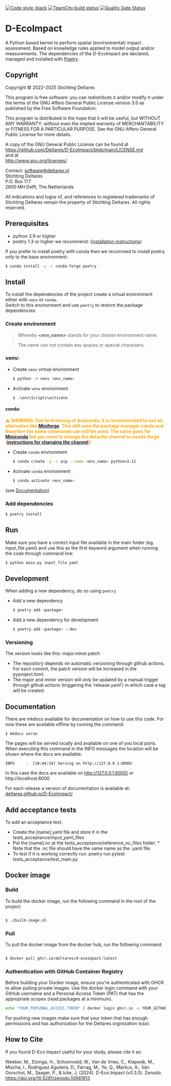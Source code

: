 [![Code style: black](https://img.shields.io/badge/code%20style-black-000000.svg)](https://github.com/psf/black)
[![TeamCity build status](https://dpcbuild.deltares.nl/app/rest/builds/buildType:id:DEcoImpact_UnitTests/statusIcon.svg)](https://dpcbuild.deltares.nl/viewType.html?buildTypeId=DEcoImpact_UnitTests)
[![Quality Gate Status](https://sonarcloud.io/api/project_badges/measure?project=Deltares_D-EcoImpact&metric=alert_status)](https://sonarcloud.io/summary/new_code?id=Deltares_D-EcoImpact)

# D-EcoImpact

A Python based kernel to perform spatial (environmental) impact assessment. Based on knowledge rules applied to model output and/or measurements.
The dependencies of the D-EcoImpact are declared, managed and installed with [Poetry](https://python-poetry.org/).

## Copyright
Copyright &copy; 2022-2025 Stichting Deltares

This program is free software: you can redistribute it and/or modify it
under the terms of the GNU Affero General Public License version 3.0 as
published by the Free Software Foundation.

This program is distributed in the hope that it will be useful,
but WITHOUT ANY WARRANTY; without even the implied warranty of
MERCHANTABILITY or FITNESS FOR A PARTICULAR PURPOSE. See the
GNU Affero General Public License for more details.

A copy of the GNU General Public License can be found at  
<https://github.com/Deltares/D-EcoImpact/blob/main/LICENSE.md>  
and at  
<http://www.gnu.org/licenses/>

Contact:  software@deltares.nl  
Stichting Deltares  
P.O. Box 177  
2600 MH Delft, The Netherlands

All indications and logos of, and references to registered trademarks
of Stichting Deltares remain the property of Stichting Deltares. All
rights reserved.

## Prerequisites

- python 3.9 or higher
- poetry 1.3 or higher we recommend: ([installation instructions](https://python-poetry.org/docs/#installation))

If you prefer to install poetry with conda then we recommed to install poetry only to the base environment:

```sh
$ conda install -y -c conda-forge poetry
```

## Install

To install the dependencies of the project create a virtual environment either with `venv` or `conda`.\
Switch to this environment and use `poetry` to restore the package dependencies.

### Create environment

> Whereby **<env_name>** stands for your chosen environment name.
>
> The name can not contain any spaces or special characters.

### venv:

- Create `venv` virtual environment

  ```sh
  $ python -m venv <env_name>
  ```

- Activate `venv` environment
  ```
  $ .\env\Scripts\activate
  ```

#### conda:


<span style="color:orange">**⚠ WARNING: Due to licencing of Anaconda, it is recommended to use an alternative like [Miniforge](https://github.com/conda-forge/miniforge). This still uses the package manager conda and therefore the same commands can still be used. The same goes for [Miniconda](https://docs.anaconda.com/miniconda/) but you need to change the defaults channel to conda-forge ([instructions for changing the channel](https://docs.conda.io/projects/conda/en/latest/user-guide/tasks/manage-channels.html))!**
</span>

- Create `conda` environment
  ```sh
  $ conda create -y -c pip --name <env_name> python=3.11
  ```
- Activate `conda` environment
  ```sh
  $ conda activate <env_name>
  ```

(see
[Documentation](https://packaging.python.org/en/latest/guides/installing-using-pip-and-virtual-environments/#creating-a-virtual-environment))

### Add dependencies

```sh
$ poetry install
```

## Run

Make sure you have a correct input file available in the main folder (eg. input_file.yaml) and use this as the first keyword argument when running the code through command line:

```sh
$ python main.py input_file.yaml
```

## Development

When adding a new dependency, do so using `poetry`

- Add a new dependency

  ```sh
  $ poetry add <package>
  ```

- Add a new dependency for development
  ```sh
  $ poetry add <package> --dev
  ```

### Versioning
The version looks like this: major.minor.patch
- The repository depends on automatic versioning through github actions. For each commit, the patch version will be increased in the 
  pyproject.toml.
- The major and minor version will only be updated by a manual trigger through github actions (triggering the 'release.yaml') in which case a tag will be created.

## Documentation

There are mkdocs available for documentation on how to use this code.
For now these are available offline by running the command:

```
$ mkdocs serve
```

The pages will be served locally and available on one of you local ports. When executing this command in the INFO messages the location will be shown where the docs are available:

```
INFO     -  [10:44:34] Serving on http://127.0.0.1:8000/
```

In this case the docs are available on http://127.0.0.1:8000/ or http://localhost:8000

For each release a version of documentation is available at: 
[deltares.github.io/D-EcoImpact/](deltares.github.io/D-EcoImpact/)

## Add acceptance tests

To add an acceptance test:

- Create the [name].yaml file and store it in the tests_acceptance/input_yaml_files
- Put the [name].nc at the tests_acceptance/reference_nc_files folder. \* Note that the .nc file should have the same name as the .yaml file.
- To test if it is working correctly run: poetry run pytest tests_acceptance/test_main.py



## Docker image

### Build
To build the docker image, run the following command in the root of the project:

```sh

$ ./build-image.sh

```

### Pull

To pull the docker image from the docker hub, run the following command:

```sh 

$ docker pull ghcr.io/deltares/d-ecoimpact:latest

```

### Authentication with GitHub Container Registry
Before building your Docker image, ensure you're authenticated with GHCR to allow pulling private images. Use the 
docker login command with your GitHub username and a Personal Access Token (PAT) that has the appropriate scopes 
(read:packages at a minimum).

```bash
echo "YOUR_PERSONAL_ACCESS_TOKEN" | docker login ghcr.io -u YOUR_GITHUB_USERNAME --password-stdin
```

For pushing new images make sure that your token that has enough permissions and has  authorization for the Deltares orginization (sso).


## How to Cite
If you found D-Eco Impact useful for your study, please cite it as:

Weeber, M., Elzinga, H., Schoonveld, W., Van de Vries, C., Klapwijk, M., Mischa, I., Rodriguez Aguilera, D., Farrag, M., Ye, Q., Markus, A., Van Oorschot, M., Saager, P., & Icke, J. (2024). D-Eco Impact (v0.3.0). Zenodo. https://doi.org/10.5281/zenodo.10941913



